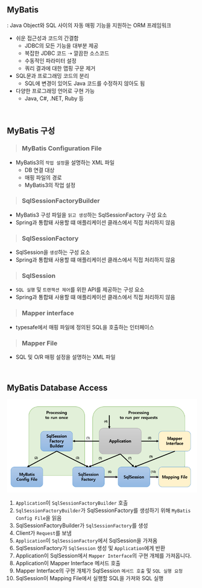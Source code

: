 ## MyBatis

: Java Object와 SQL 사이의 자동 매핑 기능을 지원하는 ORM 프레임워크

- 쉬운 접근성과 코드의 간결함
    - JDBC의 모든 기능을 대부분 제공
    - 복잡한 JDBC 코드 ➝ 깔끔한 소스코드
    - 수동적인 파라미터 설정
    - 쿼리 결과에 대한 맵핑 구문 제거
- SQL문과 프로그래밍 코드의 분리
    - SQL에 변경이 있어도 Java 코드를 수정하지 않아도 됨
- 다양한 프로그래밍 언어로 구현 가능
    - Java, C#, .NET, Ruby 등

<br>

## MyBatis 구성

> ### MyBatis Configuration File

- MyBatis3의 `작업 설정`을 설명하는 XML 파일
    - DB 연결 대상
    - 매핑 파일의 경로
    - MyBatis3의 작업 설정 

> ### SqlSessionFactoryBuilder

- MyBatis3 구성 파일을 `읽고 생성`하는 SqlSessionFactory 구성 요소
- Spring과 통합돼 사용할 떄 애플리케이션 클래스에서 직접 처리하지 않음

> ### SqlSessionFactory

- SqlSession을 `생성`하는 구성 요소
- Spring과 통합돼 사용할 떄 애플리케이션 클래스에서 직접 처리하지 않음

> ### SqlSession

- `SQL 실행` 및 `트랜잭션 제어`를 위한 API를 제공하는 구성 요소
- Spring과 통합돼 사용할 떄 애플리케이션 클래스에서 직접 처리하지 않음

> ### Mapper interface

- typesafe에서 매핑 파일에 정의된 SQL을 호출하는 인터페이스

> ### Mapper File

- SQL 및 O/R 매핑 설정을 설명하는 XML 파일

<br>

## MyBatis Database Access

<div align=center width=700>
    <img src='../../resources/spring/MyBatis/myBatisDatabaseAccess.png'>
</div>

1. `Application`이 `SqlSessionFactoryBuilder` 호출
2. `SqlSessionFactoryBuilder`가 SqlSessionFactory를 생성하기 위해 `MyBatis Config File`을 읽음
3. SqlSessionFactoryBuilder가 `SqlSessionFactory`를 생성
4. Client가 `Request`를 보냄
5. `Application`이 `SqlSessionFactory`에서 SqlSession을 가져옴
6. SqlSessionFactory가 `SqlSession` 생성 및 `Application`에게 반환
7. Application이 SqlSession에서 `Mapper Interface`의 구현 개체를 가져옵니다.
8. Application이 Mapper Interface 메서드 호출
9. Mapper Interface의 구현 개체가 SqlSession `메서드 호출` 및 `SQL 실행 요청`
10. SqlSession이 Mapping File에서 실행할 SQL을 가져와 SQL 실행